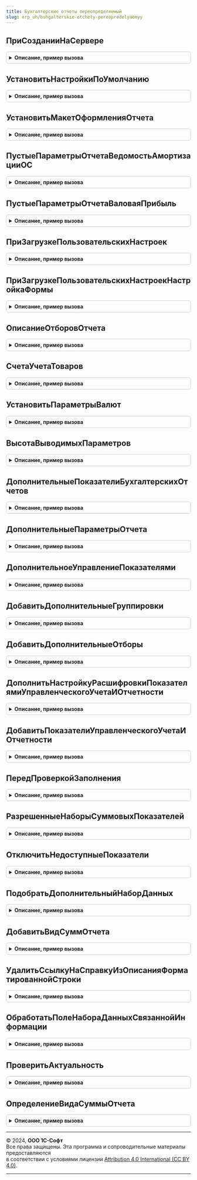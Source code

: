 ```yaml
---
title: Бухгалтерские отчеты переопределяемый
slug: erp_uh/buhgalterskie-otchety-pereopredelyaemyy
---
```



## ПриСозданииНаСервере
<details style="margin: 1em 0; padding: 0.5em; border: 1px solid #ccc; border-radius: 6px;">

<summary style="font-weight: bold; cursor: pointer;">Описание, пример вызова</summary>

```bsl

// Вызывается при создании формы отчета на сервере для возможности дополнительной настройки.
//
// Параметры:
//	Форма - ФормаКлиентскогоПриложения - Форма отчета.
//
Процедура ПриСозданииНаСервере(Форма) Экспорт
```

Пример вызова
```bsl
БухгалтерскиеОтчетыПереопределяемый.ПриСозданииНаСервере(Форма) 
```
</details>

## УстановитьНастройкиПоУмолчанию
<details style="margin: 1em 0; padding: 0.5em; border: 1px solid #ccc; border-radius: 6px;">

<summary style="font-weight: bold; cursor: pointer;">Описание, пример вызова</summary>

```bsl

// Вызывается при установке настроек по умолчанию для формы отчета.
//
// Параметры:
//	Форма - ФормаКлиентскогоПриложения - Форма отчета.
//
Процедура УстановитьНастройкиПоУмолчанию(Форма) Экспорт
```

Пример вызова
```bsl
БухгалтерскиеОтчетыПереопределяемый.УстановитьНастройкиПоУмолчанию(Форма) 
```
</details>

## УстановитьМакетОформленияОтчета
<details style="margin: 1em 0; padding: 0.5em; border: 1px solid #ccc; border-radius: 6px;">

<summary style="font-weight: bold; cursor: pointer;">Описание, пример вызова</summary>

```bsl

// Выполняет установку макета оформления для отчета.
//
// Параметры:
//	ПараметрыОтчета - Структура - передается из формы отчета при запуске фонового задания отчета.
//		Может содержать ключ:
//			* МакетОформления - Строка - Название макета оформления.
//	НастройкаКомпоновкиДанных - НастройкиКомпоновкиДанных - Настройки, которые будут использоваться для отчета.
//	СтандартнаяОбработка - Булево - Если установить внутри процедуры в Ложь, то стандартная обработка не будет выполняться.
//
Процедура УстановитьМакетОформленияОтчета(ПараметрыОтчета, НастройкаКомпоновкиДанных, СтандартнаяОбработка) Экспорт
```

Пример вызова
```bsl
БухгалтерскиеОтчетыПереопределяемый.УстановитьМакетОформленияОтчета(ПараметрыОтчета, НастройкаКомпоновкиДанных, СтандартнаяОбработка) 
```
</details>

## ПустыеПараметрыОтчетаВедомостьАмортизацииОС
<details style="margin: 1em 0; padding: 0.5em; border: 1px solid #ccc; border-radius: 6px;">

<summary style="font-weight: bold; cursor: pointer;">Описание, пример вызова</summary>

```bsl

//++ НЕ УТ

// Добавляет к структуре параметров ключи, специфичные для данного отчета.
//
// Параметры:
//  ПараметрыОтчета - см. ЗаполнениеФинОтчетностиВБанки.ПустыеПараметрыОтчетаВедомостьАмортизацииОС()
//
Процедура ПустыеПараметрыОтчетаВедомостьАмортизацииОС(ПараметрыОтчета) Экспорт
```

Пример вызова
```bsl
БухгалтерскиеОтчетыПереопределяемый.ПустыеПараметрыОтчетаВедомостьАмортизацииОС(ПараметрыОтчета) 
```
</details>

## ПустыеПараметрыОтчетаВаловаяПрибыль
<details style="margin: 1em 0; padding: 0.5em; border: 1px solid #ccc; border-radius: 6px;">

<summary style="font-weight: bold; cursor: pointer;">Описание, пример вызова</summary>

```bsl

// Добавляет к структуре параметров ключи, специфичные для данного отчета.
//
// Параметры:
//  ПараметрыОтчета - см. ЗаполнениеФинОтчетностиВБанки.ПустыеПараметрыОтчетаВаловаяПрибыль()
//
Процедура ПустыеПараметрыОтчетаВаловаяПрибыль(ПараметрыОтчета) Экспорт
```

Пример вызова
```bsl
БухгалтерскиеОтчетыПереопределяемый.ПустыеПараметрыОтчетаВаловаяПрибыль(ПараметрыОтчета) 
```
</details>

## ПриЗагрузкеПользовательскихНастроек
<details style="margin: 1em 0; padding: 0.5em; border: 1px solid #ccc; border-radius: 6px;">

<summary style="font-weight: bold; cursor: pointer;">Описание, пример вызова</summary>

```bsl

//-- НЕ УТ

// Заполняет настройки СКД на основе настроек, переданных в структуре.
//
// Параметры:
//   КомпоновщикНастроек - КомпоновщикНастроекКомпоновкиДанных - из настраиваемого отчета.
//   НовыеПользовательскиеНастройкиКД - ПользовательскиеНастройкиКомпоновкиДанных - в ДополнительныеСвойства содержат параметры настройки.
//
// См. реализацию процедуры ПриЗагрузкеПользовательскихНастроекНаСервере() в модуле объекта отчета, вызываемую согласно
// настройкам из ОтчетыКлиентСервер.НастройкиОтчетаПоУмолчанию()
//
Процедура ПриЗагрузкеПользовательскихНастроек(Отчет, НовыеПользовательскиеНастройкиКД, КомпоновщикНастроек) Экспорт
```

Пример вызова
```bsl
БухгалтерскиеОтчетыПереопределяемый.ПриЗагрузкеПользовательскихНастроек(Отчет, НовыеПользовательскиеНастройкиКД, КомпоновщикНастроек) 
```
</details>

## ПриЗагрузкеПользовательскихНастроекНастройкаФормы
<details style="margin: 1em 0; padding: 0.5em; border: 1px solid #ccc; border-radius: 6px;">

<summary style="font-weight: bold; cursor: pointer;">Описание, пример вызова</summary>

```bsl

// Вызывается в обработчике одноименного события формы отчета после выполнения кода формы.
//
// Параметры:
//   КомпоновщикНастроек - КомпоновщикНастроекКомпоновкиДанных - из настраиваемого отчета.
//   НовыеПользовательскиеНастройкиКД - ПользовательскиеНастройкиКомпоновкиДанных - в ДополнительныеСвойства содержат параметры настройки.
//   Форма - ФормаКлиентскогоПриложения - форма отчета.
//
// См. реализацию процедуры ПриЗагрузкеПользовательскихНастроекНаСервере() в модуле объекта отчета, вызываемую согласно
// настройкам из ОтчетыКлиентСервер.НастройкиОтчетаПоУмолчанию()
//
Процедура ПриЗагрузкеПользовательскихНастроекНастройкаФормы(Форма, НовыеПользовательскиеНастройкиКД, КомпоновщикНастроек) Экспорт
```

Пример вызова
```bsl
БухгалтерскиеОтчетыПереопределяемый.ПриЗагрузкеПользовательскихНастроекНастройкаФормы(Форма, НовыеПользовательскиеНастройкиКД, КомпоновщикНастроек) 
```
</details>

## ОписаниеОтборовОтчета
<details style="margin: 1em 0; padding: 0.5em; border: 1px solid #ccc; border-radius: 6px;">

<summary style="font-weight: bold; cursor: pointer;">Описание, пример вызова</summary>

```bsl

// Формирует представление для списка активных отборов в отчете.
//
// Параметры:
//  ПараметрыОтчета - Структура - может содержать свойство "Подразделение".
//  КомпоновщикНастроек - КомпоновщикНастроекКомпоновкиДанных - источник отборов.
//  СтандартнаяОбработка - Булево - возвращаемое значение. Если Ложь, то ТекстОтбор считается заполненным.
//  ТекстОтбор   - возвращаемое значение. Представление отборов.
//
Процедура ОписаниеОтборовОтчета(ПараметрыОтчета, КомпоновщикНастроек, СтандартнаяОбработка, ТекстОтбор) Экспорт
```

Пример вызова
```bsl
БухгалтерскиеОтчетыПереопределяемый.ОписаниеОтборовОтчета(ПараметрыОтчета, КомпоновщикНастроек, СтандартнаяОбработка, ТекстОтбор) 
```
</details>

## СчетаУчетаТоваров
<details style="margin: 1em 0; padding: 0.5em; border: 1px solid #ccc; border-radius: 6px;">

<summary style="font-weight: bold; cursor: pointer;">Описание, пример вызова</summary>

```bsl

// Дополняет список счетов учета товаров.
//
// Параметры:
//  СчетаУчетаТоваров - Массив из ПланСчетовСсылка.Хозрасчетный - счета и субсчета учета товаров.
//
Процедура СчетаУчетаТоваров(СчетаУчетаТоваров) Экспорт
```

Пример вызова
```bsl
БухгалтерскиеОтчетыПереопределяемый.СчетаУчетаТоваров(СчетаУчетаТоваров) 
```
</details>

## УстановитьПараметрыВалют
<details style="margin: 1em 0; padding: 0.5em; border: 1px solid #ccc; border-radius: 6px;">

<summary style="font-weight: bold; cursor: pointer;">Описание, пример вызова</summary>

```bsl

// Вызывается перед компоновкой макета бух. отчетов, выводит информацию по валютам регл., упр. и фин. отчетности,
//	если соответствующие показатели выбраны.
//	Параметры:
//		КомпоновщикНастроек - компоновщик настроек отчета;
//		ПараметрыОтчета - Структура - см. функцию "ПодготовитьПараметрыОтчета" форм бух. отчетности.
//
Процедура УстановитьПараметрыВалют(Схема, КомпоновщикНастроек, ПараметрыОтчета) Экспорт
```

Пример вызова
```bsl
БухгалтерскиеОтчетыПереопределяемый.УстановитьПараметрыВалют(Схема, КомпоновщикНастроек, ПараметрыОтчета) 
```
</details>

## ВысотаВыводимыхПараметров
<details style="margin: 1em 0; padding: 0.5em; border: 1px solid #ccc; border-radius: 6px;">

<summary style="font-weight: bold; cursor: pointer;">Описание, пример вызова</summary>

```bsl

// Вызывается после вывода результата, для корректировки фиксации сверху отчета (вывод доп. параметров влияет на высоту отчета)
//
//	Параметры:
//		Схема - СхемаКомпоновкиДанных - схема компоновки данных отчета.
//  	КоличествоСтрокПараметров - Число - число по которому будем фиксировать шапку отчета.
//
Процедура ВысотаВыводимыхПараметров(Схема, КоличествоСтрокПараметров) Экспорт
```

Пример вызова
```bsl
БухгалтерскиеОтчетыПереопределяемый.ВысотаВыводимыхПараметров(Схема, КоличествоСтрокПараметров) 
```
</details>

## ДополнительныеПоказателиБухгалтерскихОтчетов
<details style="margin: 1em 0; padding: 0.5em; border: 1px solid #ccc; border-radius: 6px;">

<summary style="font-weight: bold; cursor: pointer;">Описание, пример вызова</summary>

```bsl

// Вызывается в местах, где требуется получить полный список показателей отчета. Дополняет список показателями, существующими только в
// данной конфигурации.
//
// Параметры:
//  МассивПоказателей - Массив - см. ПолучитьНаборПоказателей() в модуле менеджера отчета.
//  НеДобавлятьРазницу - Булево - не добавляеть в список показателей те, которые является производными от других, и служат лишь для сверки.
//
Процедура ДополнительныеПоказателиБухгалтерскихОтчетов(МассивПоказателей, НеДобавлятьРазницу = Ложь) Экспорт
```

Пример вызова
```bsl
БухгалтерскиеОтчетыПереопределяемый.ДополнительныеПоказателиБухгалтерскихОтчетов(МассивПоказателей, НеДобавлятьРазницу);
```
</details>

## ДополнительныеПараметрыОтчета
<details style="margin: 1em 0; padding: 0.5em; border: 1px solid #ccc; border-radius: 6px;">

<summary style="font-weight: bold; cursor: pointer;">Описание, пример вызова</summary>

```bsl

// Вызывается при переносе значений параметров отчета из формы в структуру параметров. Дополняет список флагов, определяющих использование
// показателей отчета, теми показателями, которые существуют только в данной конфигурации.
//
// Параметры:
//  ПараметрыОтчета - Структура - см. ПодготовитьПараметрыОтчета() в форме отчета.
//  Отчет        - ОтчетОбъект - объект с реквизитами отчета.
//  НеДобавлятьРазницу - Булево - не добавляеть в список показателей те, которые является производными от других, и служат лишь для сверки.
//
Процедура ДополнительныеПараметрыОтчета(ПараметрыОтчета, Отчет, НеДобавлятьРазницу = Ложь) Экспорт
```

Пример вызова
```bsl
БухгалтерскиеОтчетыПереопределяемый.ДополнительныеПараметрыОтчета(ПараметрыОтчета, Отчет, НеДобавлятьРазницу);
```
</details>

## ДополнительноеУправлениеПоказателями
<details style="margin: 1em 0; padding: 0.5em; border: 1px solid #ccc; border-radius: 6px;">

<summary style="font-weight: bold; cursor: pointer;">Описание, пример вызова</summary>

```bsl

// Вызывается при инициализации реквизитов отчета. Устанавливает флаги использования показателей отчета, которые существуют
// только в данной конфигурации.
//
// Параметры:
//  Отчет        - ОтчетОбъект - объект с реквизитами отчета.
//
Процедура ДополнительноеУправлениеПоказателями(Отчет) Экспорт
```

Пример вызова
```bsl
БухгалтерскиеОтчетыПереопределяемый.ДополнительноеУправлениеПоказателями(Отчет) 
```
</details>

## ДобавитьДополнительныеГруппировки
<details style="margin: 1em 0; padding: 0.5em; border: 1px solid #ccc; border-radius: 6px;">

<summary style="font-weight: bold; cursor: pointer;">Описание, пример вызова</summary>

```bsl

// Вызывается для установки настроек отчета по-умолчанию. Добавляет использование группировок отчета, которые существуют только в
// данной конфигурации.
//
// Параметры:
//  Отчет        - ОтчетОбъект - объект с реквизитами отчета.
//
Процедура ДобавитьДополнительныеГруппировки(Отчет) Экспорт
```

Пример вызова
```bsl
БухгалтерскиеОтчетыПереопределяемый.ДобавитьДополнительныеГруппировки(Отчет) 
```
</details>

## ДобавитьДополнительныеОтборы
<details style="margin: 1em 0; padding: 0.5em; border: 1px solid #ccc; border-radius: 6px;">

<summary style="font-weight: bold; cursor: pointer;">Описание, пример вызова</summary>

```bsl

// Вызывается для установки настроек отчета по-умолчанию. Добавляет использование отборов отчета, которые существуют только в
// данной конфигурации.
//
// Параметры:
//  Отчет        - ОтчетОбъект - объект с реквизитами отчета.
//
Процедура ДобавитьДополнительныеОтборы(Отчет) Экспорт
```

Пример вызова
```bsl
БухгалтерскиеОтчетыПереопределяемый.ДобавитьДополнительныеОтборы(Отчет) 
```
</details>

## ДополнитьНастройкуРасшифровкиПоказателямиУправленческогоУчетаИОтчетности
<details style="margin: 1em 0; padding: 0.5em; border: 1px solid #ccc; border-radius: 6px;">

<summary style="font-weight: bold; cursor: pointer;">Описание, пример вызова</summary>

```bsl

// Дополняем показатели расшифровки данными по упр. и фин. отчетности.
//	Параметры:
//		НастройкиРасшифровки - Структура;
//		Отчет - ОтчетОбъект - отчет, для которого производится расшифровка;
//
Процедура ДополнитьНастройкуРасшифровкиПоказателямиУправленческогоУчетаИОтчетности(НастройкиРасшифровки, Отчет) Экспорт
```

Пример вызова
```bsl
БухгалтерскиеОтчетыПереопределяемый.ДополнитьНастройкуРасшифровкиПоказателямиУправленческогоУчетаИОтчетности(НастройкиРасшифровки, Отчет) 
```
</details>

## ДобавитьПоказателиУправленческогоУчетаИОтчетности
<details style="margin: 1em 0; padding: 0.5em; border: 1px solid #ccc; border-radius: 6px;">

<summary style="font-weight: bold; cursor: pointer;">Описание, пример вызова</summary>

```bsl

// Добавляет на форму отчета новые элементы формы - показатели упр. и фин. отчетности
//
// Параметры:
//	Форма - ФормаКлиентскогоПриложения - Форма отчета.
//
Процедура ДобавитьПоказателиУправленческогоУчетаИОтчетности(Форма) Экспорт
```

Пример вызова
```bsl
БухгалтерскиеОтчетыПереопределяемый.ДобавитьПоказателиУправленческогоУчетаИОтчетности(Форма) 
```
</details>

## ПередПроверкойЗаполнения
<details style="margin: 1em 0; padding: 0.5em; border: 1px solid #ccc; border-radius: 6px;">

<summary style="font-weight: bold; cursor: pointer;">Описание, пример вызова</summary>

```bsl

// Вызывается перед проверкой заполнения отчета, обнуляет показатели отчета, если они ранее были скрыты по ФО.
//	Параметры:
//		Отчет - ОтчетОбъект - отчет, для которого проводится проверка заполнения.
//
Процедура ПередПроверкойЗаполнения(Отчет) Экспорт
```

Пример вызова
```bsl
БухгалтерскиеОтчетыПереопределяемый.ПередПроверкойЗаполнения(Отчет) 
```
</details>

## РазрешенныеНаборыСуммовыхПоказателей
<details style="margin: 1em 0; padding: 0.5em; border: 1px solid #ccc; border-radius: 6px;">

<summary style="font-weight: bold; cursor: pointer;">Описание, пример вызова</summary>

```bsl

// Позволяет ограничить суммовые показатели справки-расчета.
//
// Параметры:
//   ПоддерживаемыеНаборы - см. СправкиРасчетыКлиентСервер.ВсеНаборыСуммовыхПоказателей -
//
// Возвращаемое значение:
//   см. СправкиРасчетыКлиентСервер.ВсеНаборыСуммовыхПоказателей -
//
Функция РазрешенныеНаборыСуммовыхПоказателей(ПоддерживаемыеНаборы) Экспорт
```

Пример вызова
```bsl
Результат = БухгалтерскиеОтчетыПереопределяемый.РазрешенныеНаборыСуммовыхПоказателей(ПоддерживаемыеНаборы) 
```
</details>

## ОтключитьНедоступныеПоказатели
<details style="margin: 1em 0; padding: 0.5em; border: 1px solid #ccc; border-radius: 6px;">

<summary style="font-weight: bold; cursor: pointer;">Описание, пример вызова</summary>

```bsl

// Для недоступных по функциональным опциям показателей отчета принудительно проставляет значение Ложь.
//
// Параметры:
//  ПараметрыОтчета - Структура - см. в модуле менеджера отчета функцию ПустыеПараметрыКомпоновкиОтчета().
//
Процедура ОтключитьНедоступныеПоказатели(ПараметрыОтчета) Экспорт
```

Пример вызова
```bsl
БухгалтерскиеОтчетыПереопределяемый.ОтключитьНедоступныеПоказатели(ПараметрыОтчета) 
```
</details>

## ПодобратьДополнительныйНаборДанных
<details style="margin: 1em 0; padding: 0.5em; border: 1px solid #ccc; border-radius: 6px;">

<summary style="font-weight: bold; cursor: pointer;">Описание, пример вызова</summary>

```bsl

// Подбирает вариант дополнительного набора данных, поля которого должны быть доступны для использования в СКД.
//
// Параметры:
//  ТипПоля      - ОписаниеТипов - анализируемый набор типов поля СКД.
//  ИмяНабора    - Строка - возвращаемый параметр. Имя дополнительного набора данных: ОС, НМА или ФизЛица.
//
Процедура ПодобратьДополнительныйНаборДанных(ТипПоля, ИмяНабора) Экспорт
```

Пример вызова
```bsl
БухгалтерскиеОтчетыПереопределяемый.ПодобратьДополнительныйНаборДанных(ТипПоля, ИмяНабора) 
```
</details>

## ДобавитьВидСуммОтчета
<details style="margin: 1em 0; padding: 0.5em; border: 1px solid #ccc; border-radius: 6px;">

<summary style="font-weight: bold; cursor: pointer;">Описание, пример вызова</summary>

```bsl

// Устанавливает настройки отчета ШахматнаяВедомость, специфичные для данной конфигурации.
//
Процедура ДобавитьВидСуммОтчета(Форма) Экспорт
```

Пример вызова
```bsl
БухгалтерскиеОтчетыПереопределяемый.ДобавитьВидСуммОтчета(Форма) 
```
</details>

## УдалитьСсылкуНаСправкуИзОписанияФорматированнойСтроки
<details style="margin: 1em 0; padding: 0.5em; border: 1px solid #ccc; border-radius: 6px;">

<summary style="font-weight: bold; cursor: pointer;">Описание, пример вызова</summary>

```bsl

// Вызывается при открытии отчета. Удаляет с формы ссылки на элементы справки, не поддерживаемые в данной конфигурации.
//
Процедура УдалитьСсылкуНаСправкуИзОписанияФорматированнойСтроки(Форма) Экспорт
```

Пример вызова
```bsl
БухгалтерскиеОтчетыПереопределяемый.УдалитьСсылкуНаСправкуИзОписанияФорматированнойСтроки(Форма) 
```
</details>

## ОбработатьПолеНабораДанныхСвязаннойИнформации
<details style="margin: 1em 0; padding: 0.5em; border: 1px solid #ccc; border-radius: 6px;">

<summary style="font-weight: bold; cursor: pointer;">Описание, пример вызова</summary>

```bsl

// Устанавливает свойства поля связанного набора данных для стандартных бухгалтерских отчетов.
//
// Параметры:
//	ПолеНабора - ПолеНабораДанныхСхемыКомпоновкиДанных  - Поле набора данных.
//	Схема - СхемаКомпоновкиДанных - Схема отчета.
//	ИмяНабора - Строка - Имя связанного набора.
//	ПараметрыПоляВладельца - Структура - Содержит ключ:
//		* ИндексСубконто - Число - Номер субконто.
//		* ЗаголовокСубконто - Строка - Название вида субконто.
//	ИмяПоляПрефикс - Строка - Префикс для имени поля.
//
Процедура ОбработатьПолеНабораДанныхСвязаннойИнформации(ПолеНабора, Схема, ИмяНабора, ПараметрыПоляВладельца, ИмяПоляПрефикс = "Субконто") Экспорт
```

Пример вызова
```bsl
БухгалтерскиеОтчетыПереопределяемый.ОбработатьПолеНабораДанныхСвязаннойИнформации(ПолеНабора, Схема, ИмяНабора, ПараметрыПоляВладельца, ИмяПоляПрефикс);
```
</details>

## ПроверитьАктуальность
<details style="margin: 1em 0; padding: 0.5em; border: 1px solid #ccc; border-radius: 6px;">

<summary style="font-weight: bold; cursor: pointer;">Описание, пример вызова</summary>

```bsl

// Вызывается из обработчика события "ПриЗагрузкеПользовательскихНастроекНаСервере" формы отчета.
//
// Параметры:
//	ФормаОтчета   - ФормаКлиентскогоПриложения - Форма отчета.
//
Процедура ПроверитьАктуальность(ФормаОтчета) Экспорт
```

Пример вызова
```bsl
БухгалтерскиеОтчетыПереопределяемый.ПроверитьАктуальность(ФормаОтчета) 
```
</details>

## ОпределениеВидаСуммыОтчета
<details style="margin: 1em 0; padding: 0.5em; border: 1px solid #ccc; border-radius: 6px;">

<summary style="font-weight: bold; cursor: pointer;">Описание, пример вызова</summary>

```bsl

Процедура ОпределениеВидаСуммыОтчета(Отчет, ВидСуммыФормированияОтчета) Экспорт
```

Пример вызова
```bsl
БухгалтерскиеОтчетыПереопределяемый.ОпределениеВидаСуммыОтчета(Отчет, ВидСуммыФормированияОтчета) 
```
</details>

---

© 2024, **ООО 1С-Софт**  
Все права защищены. Эта программа и сопроводительные материалы предоставляются  
в соответствии с условиями лицензии [Attribution 4.0 International (CC BY 4.0)](https://creativecommons.org/licenses/by/4.0/legalcode).

---
